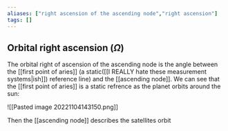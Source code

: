 ```yaml
---
aliases: ["right ascension of the ascending node","right ascension"]
tags: []
---
```


## Orbital right ascension ($\Omega$)

The orbital right of ascension of the ascending node is the angle between the [[first point of aries]] (a static([[I REALLY hate these measurement systems|ish]]) reference line) and the [[ascending node]]. We can see that the [[first point of aries]] is a static refrence as the planet orbits around the sun:

![[Pasted image 20221104143150.png]]

Then the [[ascending node]] describes the satellites orbit
